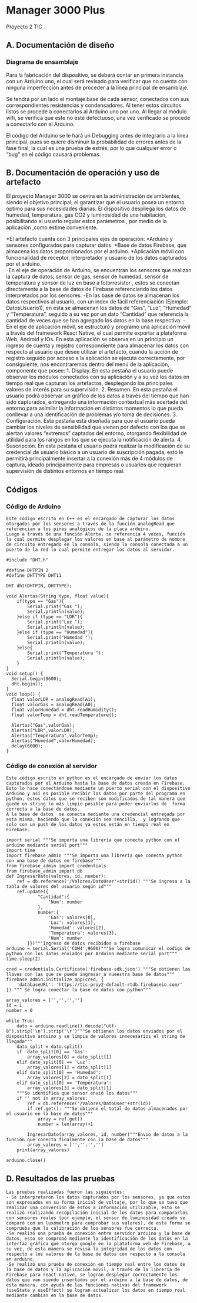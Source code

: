 # Manager 3000 Plus
Proyecto 2 TIC
## A. Documentación de diseño
### Diagrama de ensamblaje
Para la fabricación del dispositivo, se deberá contar en primera instancia con un Arduino uno, el cual será revisado para verificar que no cuenta con ninguna imperfección antes de proceder a la línea principal de ensamblaje.

Se tendrá por un lado el montaje base de cada sensor, conectados con sus correspondientes resistencias y condensadores. Al tener estos circuitos listos se procede a conectarlos al Arduino uno por uno. Al llegar al módulo wifi, se verifica     que este no esté defectuoso, una vez verificado se procede a conectarlo con el Arduino. 

El código del Arduino se le hará un Debugging antes de integrarlo a la línea principal, pues se quiere disminuir la probabilidad de errores antes de la fase final, la cual es una prueba de estrés, por lo que cualquier error o “bug” en el código causará problemas.

## B. Documentación de operación y uso de artefacto
El proyecto Manager 3000 se centra en la administración de ambientes, siendo el objetivo principal, el garantizar que el usuario posea un entorno óptimo para sus necesidades diarias. El dispositivo despliega los datos de humedad, temperatura, gas CO2 y luminosidad de una habitación, posibilitando al usuario regular estos parámetros , por medio de la aplicación ,como estime conveniente.

*El artefacto cuenta con 3 principales ejes de operación:
    *Arduino y sensores configurados para capturar datos.
    *Base de datos Firebase, que almacena los datos proporcionados por el arduino.
    *Aplicación móvil con funcionalidad de receptor, interpretador y usuario de los datos capturados por el arduino.    
-En el eje de operación de Arduino, se encuentran los sensores que realizan la captura de datos; sensor de gas, sensor de humedad, sensor de temperatura y sensor de luz en base a fotorresistor , estos se conectan directamente a la base de datos de Firebase referenciando los datos interpretados por los sensores.
-En las base de datos se almacenan los datos respectivos al usuario, con un index de fácil referenciación (Ejemplo: DatosUsuario1), en esta se almacenan los datos de “Gas”, “Luz”, “Humedad” y “Temperatura”, seguido a su vez por un dato “Cantidad” que referencia la cantidad de veces que se han agregado los datos en la base respectiva.
-En el eje de aplicación móvil, se estructuró y programó una aplicación móvil a través del framework React Native, el cual permite exportar a plataforma Web, Android y IOs. En esta aplicación se observa en un principio un ingreso de cuenta y registro correspondiente para almacenar los datos con respecto al usuario que desee utilizar el artefacto, cuando la acción de registro seguido por acceso a la aplicación se ejecuta correctamente, por consiguiente, nos encontraremos dentro del menú de la aplicación, componente que posee:
    1. Display.
      En esta pestaña el usuario puede observar los módulos conectados con su aplicación y a su vez los datos en tiempo real que capturan los artefactos, desplegando los principales valores de interés para su supervisión.
    2. Resumen.
      En esta pestaña el usuario podrá observar un gráfico de los datos a través del tiempo que han sido capturados, entregando una información contextual más acertada del entorno para asimilar la información en distintos momentos lo que pueda conllevar a una identificación de problemas y/o toma de decisiones.
    3. Configuración.
      Esta pestaña está diseñada para que el usuario pueda cambiar los niveles de sensibilidad que vienen por defecto con los que se alertan valores “extremos” captados del entorno, otorgando flexibilidad de utilidad para los rangos en los que se ejecuta la notificación de alerta.
    4. Suscripción.
      En esta pestaña el usuario podrá realizar la modificación de su credencial de usuario básico a un usuario de suscripción pagada, esto le permitirá principalmente insertar a la conexión más de 4 módulos de captura, ideado principalmente para empresas o usuarios que requieran supervisión de distintos entornos en tiempo real.
      
## Códigos
### Código de Arduino
    Este código escrito en C++ es el encargado de capturar los datos otorgados por los sensores a través de la función analogRead que referencian a los pines analógicos de la placa arduino.
    Luego a través de una función Alerta, se referencia 4 veces, función la cual permite desplegar los valores en base al parámetro de nombre de circuito entregado en la consola, siendo la consola conectada a un puerto de la red lo cual permite entregar los datos al servidor.

```
#include "DHT.h"

#define DHTPIN 2
#define DHTTYPE DHT11

DHT dht(DHTPIN, DHTTYPE);

void Alertas(String type, float value){
    if(type == "Gas"){
        Serial.print("Gas ");
        Serial.println(value);
    }else if (type == "LDR"){
        Serial.print("Luz ");
        Serial.println(value);
    }else if (type == "Humedad"){
        Serial.print("Humedad ");
        Serial.println(value);
    }else{
        Serial.print("Temperatura ");
        Serial.println(value);
    }
}
void setup() {
  Serial.begin(9600);
  dht.begin();
}
void loop() {
  float valorLDR = analogRead(A1);
  float valorGas = analogRead(A0);
  float valorHumedad = dht.readHumidity();
  float valorTemp = dht.readTemperature();
    
  Alertas("Gas",valorGas);
  Alertas("LDR",valorLDR);
  Alertas("Temperatura",valorTemp);
  Alertas("Humedad",valorHumedad);
  delay(6000);
}
```

### Código de conexión al servidor
    Este código escrito en python es el encargado de enviar los datos capturados por el Arduino hasta la base de datos creada en Firebase.
    Esto lo hace conectándose mediante un puerto serial con el dispositivo Arduino y así es posible recibir los datos por parte del programa en python, estos datos que se reciben son modificados de tal manera que quede un string lo más limpio posible para poder enviarlos de  forma correcta a la base de datos.
    A la base de datos  se conecta mediante una credencial entregada por esta misma, haciendo que la conexión sea sencilla,  y logrando que solo con un push de los datos ya estos están en tiempo real en Firebase.


```
import serial """Se importa una librería que conecta python con el arduino mediante serial port"""
import time
import firebase_admin """Se importa una librería que conecta python con una base de datos en firebase"""
from firebase_admin import credentials
from firebase_admin import db
def IngresarDato(valores, id, number):
    ref = db.reference('/Valores/DatoUser'+str(id)) """Se ingresa a la tabla de valores del usuario según id"""
    ref.update({
            "Cantidad":{
                'Num': number
            },
            number:{
                'Gas': valores[0],
                'Luz': valores[1],
                'Humedad': valores[2],
                'Temperatura': valores[3],
                'Num': number
        }})"""Ingreso de datos recibidos a firebase
arduino = serial.Serial('COM4',9600)"""Se logra comunicar el codigo de python con los datos enviados por Arduino mediante serial port"""
time.sleep(2)

cred = credentials.Certificate('firebase-sdk.json') """Se obtienen las llaves con las que se puede ingresar a nueestra base de datos"""
firebase_admin.initialize_app(cred, {
    'databaseURL': 'https://tic-proy2-default-rtdb.firebaseio.com/'
}) """ Se logra conectar la base de datos con python"""

array_valores = ['','','','']
id = 1
number = 0

while True:    
    dato = arduino.readline().decode("utf-8").strip('\n').strip('\r')"""Se obtienen los datos enviados por el dispositivo arduino y se limpia de valores innecesarios el string de llegada"""
    dato_split = dato.split()
    if  dato_split[0] == 'Gas':
        array_valores[0] = dato_split[1]
    elif dato_split[0] == 'Luz':
        array_valores[1] = dato_split[1]
    elif dato_split[0] == 'Humedad':
        array_valores[2] = dato_split[1]
    elif dato_split[0] == 'Temperatura':
        array_valores[3] = dato_split[1]
    """Se identifica que sensor envió los datos"""
    if '' not in array_valores:
        ref = db.reference('/Valores/DatoUser'+str(id))
        if ref.get(): """Se obtiene el total de datos almacenados por el usuario en la base de datos"""
            array = ref.get()
            number = len(array)+1
            
        IngresarDato(array_valores, id, number)"""Envio de datos a la función que conecta finalmente con la base de datos"""
        array_valores = ['','','','']
    print(array_valores)

arduino.close()
```
## D. Resultados de las pruebas
    Las pruebas realizadas fueron las siguientes:
    - Se interpretaron los datos capturados por los sensores, ya que estos son expresados en su forma inicial de voltaje, por lo que se tuvo que realizar una conversión de estos a información utilizable, esto se realizó realizando recopilación inicial de los datos para compararlos con sensores reales (por ejemplo, el sensor de luminosidad creado se comparó con un luxómetro para comprobar sus valores), de esta forma se comprueba que la calibración de los sensores fue correcta.
    -Se realizó una prueba de conexión entre servidor arduino y la base de datos, esto se comprobó mediante la identificación de los datos en la interfaz gráfica que otorga google en la plataforma web de Firebase, a su vez, de esta manera se revisa la integridad de los datos con respecto a los valores de la base de datos con respecto a la consola en arduino.
    -Se realizó una prueba de conexión en tiempo real entre los datos de la base de datos y la aplicación móvil, a través de la librería de Firebase para react native, se logran desplegar correctamente los datos que van siendo insertados por el arduino a la base de datos, de esta manera, con ayuda de las funciones nativas del framework (useState y useEffect) se logran actualizar los datos en tiempo real mediante cambian en la base de datos.
